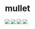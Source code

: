 # mullet

![](https://i.imgur.com/pF0dljW.png)
![](https://i.imgur.com/casjYy3.png)
![](https://i.imgur.com/YSbCy6V.png)
![](https://i.imgur.com/EBOMbhH.jpg)
